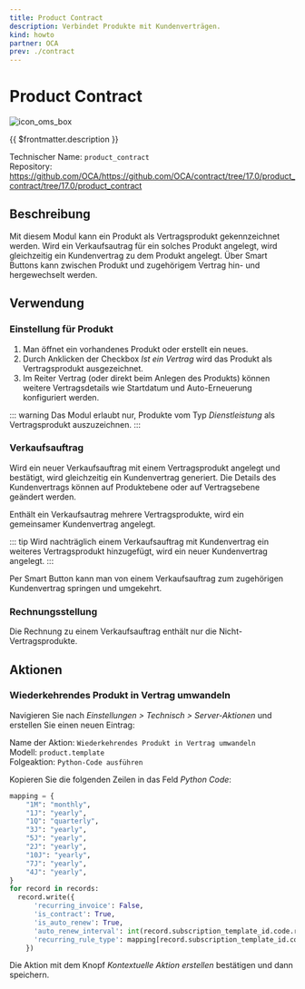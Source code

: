 ```yaml
---
title: Product Contract
description: Verbindet Produkte mit Kundenverträgen.
kind: howto
partner: OCA
prev: ./contract
---
```


# Product Contract

![icon_oms_box](../attachments/icons_odoo_mint_system.png)

{{ $frontmatter.description }}

Technischer Name: `product_contract`\
Repository: <https://github.com/OCA/https://github.com/OCA/contract/tree/17.0/product_contract/tree/17.0/product_contract>

## Beschreibung

Mit diesem Modul kann ein Produkt als Vertragsprodukt gekennzeichnet werden. Wird ein Verkaufsautrag für ein solches Produkt angelegt, wird gleichzeitig ein Kundenvertrag zu dem Produkt angelegt. Über Smart Buttons kann zwischen Produkt und zugehörigem Vertrag hin- und hergewechselt werden.

## Verwendung

### Einstellung für Produkt

1. Man öffnet ein vorhandenes Produkt oder erstellt ein neues.
2. Durch Anklicken der Checkbox _Ist ein Vertrag_ wird das Produkt als Vertragsprodukt ausgezeichnet.
3. Im Reiter Vertrag (oder direkt beim Anlegen des Produkts) können weitere Vertragsdetails wie Startdatum und Auto-Erneuerung konfiguriert werden.

::: warning
Das Modul erlaubt nur, Produkte vom Typ _Dienstleistung_ als Vertragsprodukt auszuzeichnen.
:::

### Verkaufsauftrag

Wird ein neuer Verkaufsauftrag mit einem Vertragsprodukt angelegt und bestätigt, wird gleichzeitig ein Kundenvertrag generiert. Die Details des Kundenvertrags können auf Produktebene oder auf Vertragsebene geändert werden.

Enthält ein Verkaufsautrag mehrere Vertragsprodukte, wird ein gemeinsamer Kundenvertrag angelegt.

::: tip
Wird nachträglich einem Verkaufsauftrag mit Kundenvertrag ein weiteres Vertragsprodukt hinzugefügt, wird ein neuer Kundenvertrag angelegt.
:::

Per Smart Button kann man von einem Verkaufsauftrag zum zugehörigen Kundenvertrag springen und umgekehrt.

### Rechnungsstellung

Die Rechnung zu einem Verkaufsauftrag enthält nur die Nicht-Vertragsprodukte.

## Aktionen

### Wiederkehrendes Produkt in Vertrag umwandeln

Navigieren Sie nach _Einstellungen > Technisch > Server-Aktionen_ und erstellen Sie einen neuen Eintrag:

Name der Aktion: `Wiederkehrendes Produkt in Vertrag umwandeln`\
Modell: `product.template`\
Folgeaktion: `Python-Code ausführen`

Kopieren Sie die folgenden Zeilen in das Feld _Python Code_:

```python
mapping = {
	"1M": "monthly",
	"1J": "yearly",
	"1Q": "quarterly",
	"3J": "yearly",
	"5J": "yearly",
	"2J": "yearly",
	"10J": "yearly",
	"7J": "yearly",
	"4J": "yearly",
}
for record in records:
  record.write({
	  'recurring_invoice': False,
	  'is_contract': True,
	  'is_auto_renew': True,
	  'auto_renew_interval': int(record.subscription_template_id.code.replace("J", "").replace("Q", "").replace("M", "")),
	  'recurring_rule_type': mapping[record.subscription_template_id.code]
	})
```

Die Aktion mit dem Knopf _Kontextuelle Aktion erstellen_ bestätigen und dann speichern.
